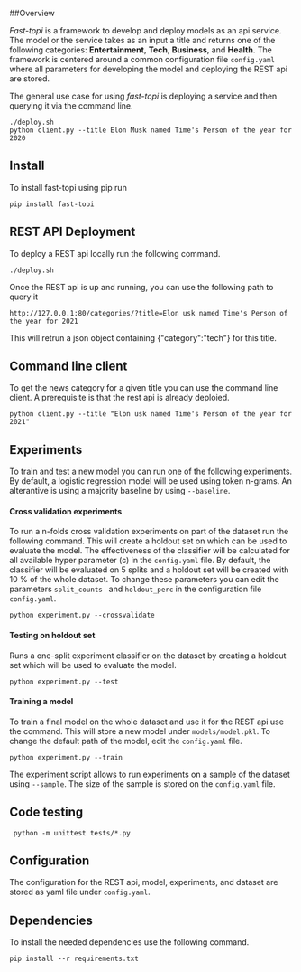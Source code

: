 
##Overview 

*Fast-topi* is a framework to develop and deploy models as an api service. The model or the service takes as an input a title 
and returns one of the following categories: **Entertainment**, **Tech**, **Business**, and **Health**. 
The framework is centered around a common configuration file ``config.yaml`` where all parameters for developing the model
and deploying the REST api are stored. 

The general use case for using *fast-topi* is deploying a service and then querying it via the command line.
```
./deploy.sh
python client.py --title Elon Musk named Time's Person of the year for 2020
```
## Install
To install fast-topi using pip run
```
pip install fast-topi
```
## REST API Deployment
To deploy a REST api locally run the following command. 
```
./deploy.sh
```

Once the REST api is up and running, you can use the following path to query it
```
http://127.0.0.1:80/categories/?title=Elon usk named Time's Person of the year for 2021
```
This will retrun a json object containing {"category":"tech"} for this title. 
## Command line client 
To get the news category for a given title you can use the command line client.
A prerequisite is that the rest api is already deploied. 
```
python client.py --title "Elon usk named Time's Person of the year for 2021"
```
 

## Experiments
To train and test a new model you can run one of the following experiments. By default, a logistic regression model
will be used using token n-grams. An alterantive is using a majority baseline by using ``--baseline``.  


#### Cross validation experiments
To run a n-folds cross validation experiments on part of the dataset run the following command. This will create 
a holdout set on which can be used to evaluate the model. The effectiveness of the classifier will be calculated for 
all available hyper parameter (c) in the ``config.yaml`` file. By default, the classifier will be evaluated on 5
splits and a holdout set will be created with 10 % of the whole dataset. To change these parameters you can edit the 
parameters ``split_counts `` and ``holdout_perc`` in the configuration file ``config.yaml``. 

```
python experiment.py --crossvalidate 
```

#### Testing on holdout set
Runs a one-split experiment classifier on the dataset by creating a holdout set which will be used to evaluate the model. 
```
python experiment.py --test 
```

#### Training a model
To train a final model on the whole dataset and use it for the REST api use the command. This will store a new model
under ``models/model.pkl``. To change the default path of the model, edit the ``config.yaml`` file. 
```
python experiment.py --train 
```

The experiment script allows to run experiments on a sample of the dataset using ``--sample``. The size of the sample 
is stored on the ``config.yaml`` file. 
## Code testing
```
 python -m unittest tests/*.py
```

## Configuration
The configuration for the REST api, model, experiments, and dataset are stored as yaml file under ``config.yaml``.


## Dependencies
To install the needed dependencies use the following command.

```pip install --r requirements.txt``` 
